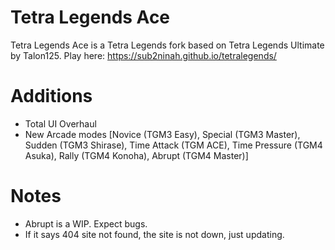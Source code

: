 # Tetra Legends Ace
Tetra Legends Ace is a Tetra Legends fork based on Tetra Legends Ultimate by Talon125.
Play here: https://sub2ninah.github.io/tetralegends/

# Additions
- Total UI Overhaul
- New Arcade modes [Novice (TGM3 Easy), Special (TGM3 Master), Sudden (TGM3 Shirase), Time Attack (TGM ACE), Time Pressure (TGM4 Asuka), Rally (TGM4 Konoha), Abrupt (TGM4 Master)]

# Notes
- Abrupt is a WIP. Expect bugs.
- If it says 404 site not found, the site is not down, just updating.
